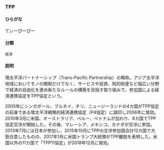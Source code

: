 <div style="display:none;">

## [あ行](securities-terms?id=あ行)
## [か行](securities-terms?id=か行)
## [さ行](securities-terms?id=さ行)
## [た行](securities-terms?id=た行)
## [な行](securities-terms?id=な行)
## [は行](securities-terms?id=は行)
## [ま行](securities-terms?id=ま行)
## [や行](securities-terms?id=や行)
## [ら行](securities-terms?id=ら行)
## [わ行](securities-terms?id=わ行)
## [英数字・記号](securities-terms?id=英数字・記号)

</div>

### TPP

#### ひらがな

てぃーぴーぴー

#### 分類

`経済`

#### 説明

環太平洋パートナーシップ（Trans-Pacific Partnership）の略称。アジア太平洋地域においてモノの関税だけでなく、サービスや投資、知的財産など幅広い分野で経済の自由化を進め新たなルールの構築を目指す取り組みで、参加国による経済連携協定をTPP協定という。 
 
2005年にシンガポール、ブルネイ、チリ、ニュージーランドの4カ国がTPP協定の前身である環太平洋戦略的経済連携協定（P4協定）に調印し2006年に発効。2010年3月に米国、オーストラリア、ペルー、ベトナムが加わり、8カ国でTPP協定交渉が開始した。その後、マレーシア、メキシコ、カナダが交渉に参加。2013年7月には日本が参加し、2015年10月にTPPの交渉参加国合計12カ国で大筋合意したものの、2017年1月に米国トランプ大統領がTPP離脱を表明した。米国以外の11カ国で「TPP11協定」が2018年12月に発効。

